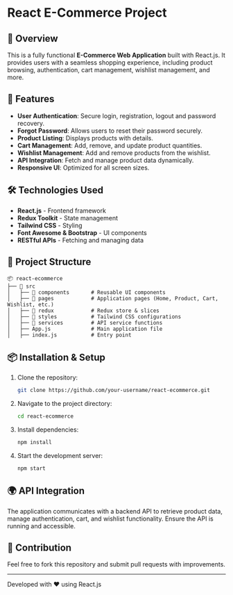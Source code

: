 # React E-Commerce Project

## 📌 Overview
This is a fully functional **E-Commerce Web Application** built with React.js. It provides users with a seamless shopping experience, including product browsing, authentication, cart management, wishlist management, and more.

## 🚀 Features
- **User Authentication**: Secure login, registration, logout and password recovery.
- **Forgot Password**: Allows users to reset their password securely.
- **Product Listing**: Displays products with details.
- **Cart Management**: Add, remove, and update product quantities.
- **Wishlist Management**: Add and remove products from the wishlist.
- **API Integration**: Fetch and manage product data dynamically.
- **Responsive UI**: Optimized for all screen sizes.

## 🛠️ Technologies Used
- **React.js** - Frontend framework
- **Redux Toolkit** - State management
- **Tailwind CSS** - Styling
- **Font Awesome & Bootstrap** - UI components
- **RESTful APIs** - Fetching and managing data

## 📂 Project Structure
```
📦 react-ecommerce
├── 📂 src
│   ├── 📂 components       # Reusable UI components
│   ├── 📂 pages            # Application pages (Home, Product, Cart, Wishlist, etc.)
│   ├── 📂 redux            # Redux store & slices
│   ├── 📂 styles           # Tailwind CSS configurations
│   ├── 📂 services         # API service functions
│   ├── App.js             # Main application file
│   ├── index.js           # Entry point
```

## 📦 Installation & Setup
1. Clone the repository:
   ```sh
   git clone https://github.com/your-username/react-ecommerce.git
   ```
2. Navigate to the project directory:
   ```sh
   cd react-ecommerce
   ```
3. Install dependencies:
   ```sh
   npm install
   ```
4. Start the development server:
   ```sh
   npm start
   ```

## 🌍 API Integration
The application communicates with a backend API to retrieve product data, manage authentication, cart, and wishlist functionality. Ensure the API is running and accessible.

## 🤝 Contribution
Feel free to fork this repository and submit pull requests with improvements.

---
Developed with ❤️ using React.js
